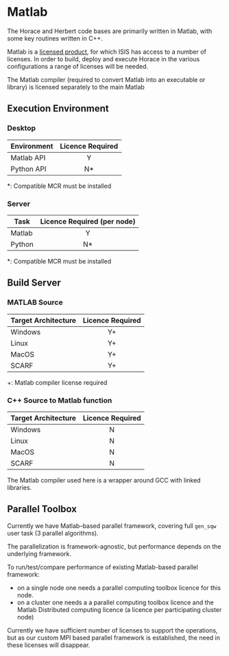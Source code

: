 # Matlab

The Horace and Herbert code bases are primarily written in Matlab, with some key routines written in C++.

Matlab is a [licensed product](https://uk.mathworks.com/pricing-licensing.html), for which ISIS has access to a number of licenses.
In order to build, deploy and execute Horace in the various configurations a range of licenses will be needed.

The Matlab compiler (required to convert Matlab into an executable or library) is licensed separately to the main Matlab

## Execution Environment

### Desktop

| Environment | Licence Required |
| ---  | :---: |
| Matlab API |    Y     |
| Python API |    N*    |

*: Compatible MCR must be installed

### Server

| Task | Licence Required (per node) |
| ---  | :---: |
| Matlab  |  Y  |
| Python  |  N*  |

*: Compatible MCR must be installed

## Build Server

### MATLAB Source

| Target Architecture | Licence Required |
| ---  | :---: |
| Windows | Y+ |
| Linux   | Y+ |
| MacOS   | Y+ |
| SCARF   | Y+ |

+: Matlab compiler license required

### C++ Source to Matlab function

| Target Architecture | Licence Required |
| ---  | :---: |
| Windows | N |
| Linux   | N |
| MacOS   | N |
| SCARF   | N |

The Matlab compiler used here is a wrapper around GCC with linked libraries.

## Parallel Toolbox

Currently we have Matlab–based parallel framework, covering full `gen_sqw` user task (3 parallel algorithms).

The parallelization is framework-agnostic, but performance depends on the underlying framework.

To run/test/compare performance of existing Matlab-based parallel framework:

- on a single node one needs a parallel computing toolbox licence for this node.
- on a cluster one needs a a parallel computing toolbox licence and the Matlab Distributed computing licence (a licence per participating cluster node)

Currently we have sufficient number of licenses to support the operations, but as our custom MPI based parallel framework is established, the need in these licenses will disappear.

